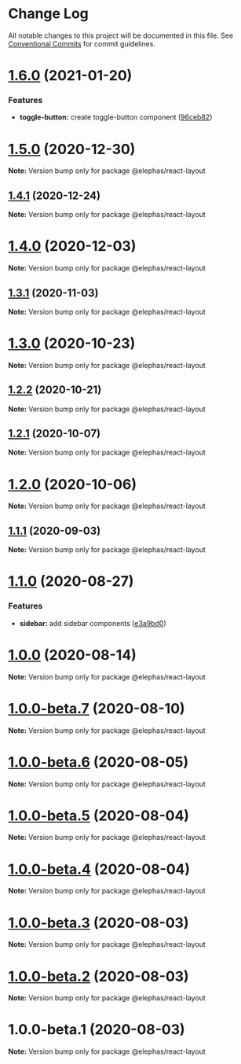 # Change Log

All notable changes to this project will be documented in this file.
See [Conventional Commits](https://conventionalcommits.org) for commit guidelines.

# [1.6.0](https://github.com/cft-group/elephas-react/compare/v1.5.0...v1.6.0) (2021-01-20)


### Features

* **toggle-button:** create toggle-button component ([96ceb82](https://github.com/cft-group/elephas-react/commit/96ceb82e776a40d4c55a435e36643d6bf57f6193))





# [1.5.0](https://github.com/cft-group/elephas-react/compare/v1.4.1...v1.5.0) (2020-12-30)

**Note:** Version bump only for package @elephas/react-layout





## [1.4.1](https://github.com/cft-group/elephas-react/compare/v1.4.0...v1.4.1) (2020-12-24)

**Note:** Version bump only for package @elephas/react-layout





# [1.4.0](https://github.com/cft-group/elephas-react/compare/v1.3.1...v1.4.0) (2020-12-03)

**Note:** Version bump only for package @elephas/react-layout





## [1.3.1](https://github.com/cft-group/elephas-react/compare/v1.3.0...v1.3.1) (2020-11-03)

**Note:** Version bump only for package @elephas/react-layout





# [1.3.0](https://github.com/cft-group/elephas-react/compare/v1.2.2...v1.3.0) (2020-10-23)

**Note:** Version bump only for package @elephas/react-layout





## [1.2.2](https://github.com/cft-group/elephas-react/compare/v1.2.1...v1.2.2) (2020-10-21)

**Note:** Version bump only for package @elephas/react-layout





## [1.2.1](https://github.com/cft-group/elephas-react/compare/v1.2.0...v1.2.1) (2020-10-07)

**Note:** Version bump only for package @elephas/react-layout





# [1.2.0](https://github.com/cft-group/elephas-react/compare/v1.1.1...v1.2.0) (2020-10-06)

**Note:** Version bump only for package @elephas/react-layout





## [1.1.1](https://github.com/cft-group/elephas-react/compare/v1.1.0...v1.1.1) (2020-09-03)

**Note:** Version bump only for package @elephas/react-layout





# [1.1.0](https://github.com/cft-group/elephas-react/compare/v1.0.0...v1.1.0) (2020-08-27)


### Features

* **sidebar:** add sidebar components ([e3a9bd0](https://github.com/cft-group/elephas-react/commit/e3a9bd002aecc3b11d90d790583d4f8aaeccc58b))





# [1.0.0](https://github.com/cft-group/elephas-react/compare/v1.0.0-beta.7...v1.0.0) (2020-08-14)

**Note:** Version bump only for package @elephas/react-layout





# [1.0.0-beta.7](https://github.com/cft-group/elephas-react/compare/v1.0.0-beta.6...v1.0.0-beta.7) (2020-08-10)

**Note:** Version bump only for package @elephas/react-layout





# [1.0.0-beta.6](https://github.com/cft-group/elephas-react/compare/v1.0.0-beta.5...v1.0.0-beta.6) (2020-08-05)

**Note:** Version bump only for package @elephas/react-layout





# [1.0.0-beta.5](https://github.com/cft-group/elephas-react/compare/v1.0.0-beta.4...v1.0.0-beta.5) (2020-08-04)

**Note:** Version bump only for package @elephas/react-layout





# [1.0.0-beta.4](https://github.com/cft-group/elephas-react/compare/v1.0.0-beta.3...v1.0.0-beta.4) (2020-08-04)

**Note:** Version bump only for package @elephas/react-layout





# [1.0.0-beta.3](https://github.com/cft-group/elephas-react/compare/v1.0.0-beta.2...v1.0.0-beta.3) (2020-08-03)

**Note:** Version bump only for package @elephas/react-layout





# [1.0.0-beta.2](https://github.com/cft-group/elephas-react/compare/v1.0.0-beta.1...v1.0.0-beta.2) (2020-08-03)

**Note:** Version bump only for package @elephas/react-layout





# 1.0.0-beta.1 (2020-08-03)

**Note:** Version bump only for package @elephas/react-layout
